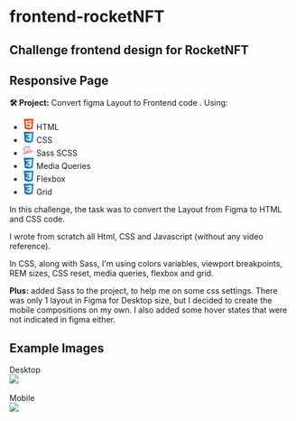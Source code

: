 # frontend-rocketNFT
<h2>Challenge frontend design for RocketNFT</h2>

<h2>Responsive Page</h2>

<strong>:hammer_and_wrench: Project:</strong> Convert figma Layout to Frontend code . Using:

<ul>
  <li><img src="https://github.com/devicons/devicon/blob/master/icons/html5/html5-original.svg" height="20"> HTML</li>
  <li><img src="https://github.com/devicons/devicon/blob/master/icons/css3/css3-original.svg" height="20"> CSS</li>
  <li><img src="https://github.com/devicons/devicon/blob/master/icons/sass/sass-original.svg" height="20"> Sass SCSS</li>
  <li><img src="https://github.com/devicons/devicon/blob/master/icons/css3/css3-original.svg" height="20"> Media Queries</li>
  <li><img src="https://github.com/devicons/devicon/blob/master/icons/css3/css3-original.svg" height="20"> Flexbox</li>
  <li><img src="https://github.com/devicons/devicon/blob/master/icons/css3/css3-original.svg" height="20"> Grid</li>
  <!-- <li><img src="https://github.com/devicons/devicon/blob/master/icons/javascript/javascript-original.svg" height="20"> Javascript</li> -->
</ul>

In this challenge, the task was to convert the Layout from Figma to HTML and CSS code.

I wrote from scratch all Html, CSS and Javascript (without any video reference).

In CSS, along with Sass, I'm using colors variables, viewport breakpoints, REM sizes, CSS reset, media queries, flexbox and grid.

<strong>Plus:</strong> added Sass to the project, to help me on some css settings. There was only 1 layout in Figma for Desktop size, but I decided to create the mobile compositions on my own. I also added some hover states that were not indicated in figma either.

<h2>Example Images</h2>
<p>Desktop<br>
<a href="./screenshots/desktop.gif"><img src="./screenshots/desktop.gif"></a></p>
<p>Mobile<br>
<a href="./screenshots/desktop.gif"><img src="./screenshots/mobile.gif"></a></p>
